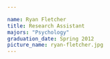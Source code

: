 ```yaml
---

name: Ryan Fletcher
title: Research Assistant
majors: "Psychology"
graduation_date: Spring 2012
picture_name: ryan-fletcher.jpg
---
```

    
    

